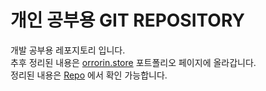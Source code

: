 # 개인 공부용 GIT REPOSITORY

개발 공부용 레포지토리 입니다.  
추후 정리된 내용은 [orrorin.store](https://orrorin.stoer) 포트폴리오 페이지에 올라갑니다.  
정리된 내용은 [Repo](https://github.com/yoosc89/Portfolio) 에서 확인 가능합니다.

